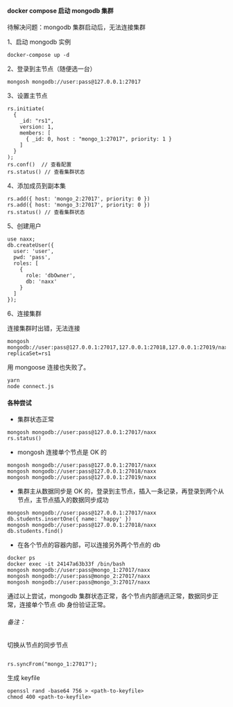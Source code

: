 #### docker compose 启动 mongodb 集群

待解决问题：mongodb 集群启动后，无法连接集群

1、启动 mongodb 实例

```
docker-compose up -d
```

2、登录到主节点（随便选一台）

```
mongosh mongodb://user:pass@127.0.0.1:27017
```

3、设置主节点

```
rs.initiate(
  {
    _id: "rs1",
    version: 1,
    members: [
      { _id: 0, host : "mongo_1:27017", priority: 1 }
    ]
  }
);
rs.conf()  // 查看配置
rs.status() // 查看集群状态
```

4、添加成员到副本集

```
rs.add({ host: 'mongo_2:27017', priority: 0 })
rs.add({ host: 'mongo_3:27017', priority: 0 })
rs.status() // 查看集群状态
```

5、创建用户

```
use naxx;
db.createUser({
  user: 'user',
  pwd: 'pass',
  roles: [
    {
      role: 'dbOwner',
      db: 'naxx'
    }
  ]
});
```

6、连接集群

连接集群时出错，无法连接

```
mongosh mongodb://user:pass@127.0.0.1:27017,127.0.0.1:27018,127.0.0.1:27019/naxx?replicaSet=rs1
```

用 mongoose 连接也失败了。

```
yarn
node connect.js

```

#### 各种尝试

- 集群状态正常

```
mongosh mongodb://user:pass@127.0.0.1:27017/naxx
rs.status()
```

- mongosh 连接单个节点是 OK 的

```
mongosh mongodb://user:pass@127.0.0.1:27017/naxx
mongosh mongodb://user:pass@127.0.0.1:27018/naxx
mongosh mongodb://user:pass@127.0.0.1:27019/naxx
```

- 集群主从数据同步是 OK 的，登录到主节点，插入一条记录，再登录到两个从节点，主节点插入的数据同步成功

```
mongosh mongodb://user:pass@127.0.0.1:27017/naxx
db.students.insertOne({ name: 'happy' })
mongosh mongodb://user:pass@127.0.0.1:27018/naxx
db.students.find()
```

- 在各个节点的容器内部，可以连接另外两个节点的 db

```
docker ps
docker exec -it 24147a63b33f /bin/bash
mongosh mongodb://user:pass@mongo_1:27017/naxx
mongosh mongodb://user:pass@mongo_2:27017/naxx
mongosh mongodb://user:pass@mongo_3:27017/naxx
```

通过以上尝试，mongodb 集群状态正常，各个节点内部通讯正常，数据同步正常，连接单个节点 db 身份验证正常。

###### 备注：

切换从节点的同步节点

```

rs.syncFrom("mongo_1:27017");

```

生成 keyfile

```
openssl rand -base64 756 > <path-to-keyfile>
chmod 400 <path-to-keyfile>
```

